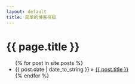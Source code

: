 ```yaml
---
layout: default
title: 简单的博客样板
---
```


<div>
  <h1>{{ page.title }}</h1>
  <ul>
    {% for post in site.posts %}
      <li><span>{{ post.date | date_to_string }}</span> &raquo; <a href="{{site.baseurl}}{{post.url}}">{{ post.title }}</a></li>
    {% endfor %}
  </ul>
</div>
